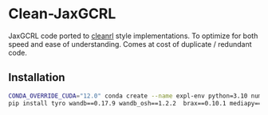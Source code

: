 # Clean-JaxGCRL

JaxGCRL code ported to [cleanrl](https://github.com/vwxyzjn/cleanrl) style implementations. To optimize for both speed and ease of understanding. Comes at cost of duplicate / redundant code.

## Installation

```bash
CONDA_OVERRIDE_CUDA="12.0" conda create --name expl-env python=3.10 numpy==1.26.4 jax==0.4.23 "jaxlib==0.4.23=cuda120*" flax==0.7.4 -c conda-forge -c nvidia -y
pip install tyro wandb==0.17.9 wandb_osh==1.2.2  brax==0.10.1 mediapy==1.2.2 scipy==1.12.0
```